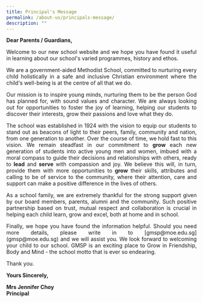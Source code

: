 ```yaml
---
title: Principal's Message
permalink: /about-us/principals-message/
description: ""
---
```

**Dear Parents / Guardians,**

<p style="text-align: justify;">Welcome to our new school website and we hope you have found it useful in learning about our school's varied programmes, history and ethos.  
  
<p style="text-align: justify;">We are a government-aided Methodist School, committed to nurturing every child holistically in a safe and inclusive Christian environment where the child's well-being is at the centre of all that we do.  
  
<p style="text-align: justify;">Our mission is to inspire young minds, nurturing them to be the person God has planned for, with sound values and character. We are always looking out for opportunities to foster the joy of learning, helping our students to discover their interests, grow their passions and love what they do.  
  
<p style="text-align: justify;">The school was established in 1924 with the vision to equip our students to stand out as beacons of light to their peers, family, community and nation, from one generation to another. Over the course of time, we hold fast to this vision. We remain steadfast in our commitment to <b>grow</b> each new generation of students into active young men and women, imbued with a moral compass to guide their decisions and relationships with others, ready to <b>lead</b> and <b>serve</b> with compassion and joy. We believe this will, in turn, provide them with more opportunities to <b>grow</b> their skills, attributes and calling to be of service to the community, where their attention, care and support can make a positive difference in the lives of others.  
  
<p style="text-align: justify;">As a school family, we are extremely thankful for the strong support given by our board members, parents, alumni and the community. Such positive partnership based on trust, mutual respect and collaboration is crucial in helping each child learn, grow and excel, both at home and in school.  
  
<p style="text-align: justify;">Finally, we hope you have found the information helpful. Should you need more details, please write in to [gmsp@moe.edu.sg](gmsp@moe.edu.sg) and we will assist you. We look forward to welcoming your child to our school. GMSP is an exciting place to Grow in Friendship, Body and Mind - the school motto that is ever so endearing.  
  
Thank you.  
  
**Yours Sincerely,**
  
**Mrs Jennifer Choy** <br>
**Principal**